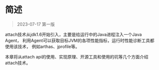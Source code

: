 # 简述

> 2023-07-17 第一版

attach技术从jdk1.6开始引入，主要是给运行中的Java进程注入一个Java Agent，
利用Agent可以获取目标JVM的各项性能指标，运行时性能诊断工具都使用该技术，
例如arthas、jprofile等。

本章将从attach api的使用、实现原理、开源工具和使用的坑等几个方面介绍attach技术。

